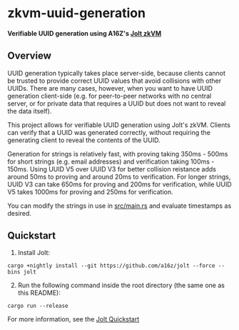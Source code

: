 # zkvm-uuid-generation

#### Verifiable UUID generation using A16Z's [Jolt zkVM](https://github.com/a16z/jolt)

## Overview

UUID generation typically takes place server-side, because clients cannot be trusted to provide correct UUID values that avoid collisions with other UUIDs. There are many cases, however, when you want to have UUID generation client-side (e.g. for peer-to-peer networks with no central server, or for private data that requires a UUID but does not want to reveal the data itself).

This project allows for verifiable UUID generation using Jolt's zkVM. Clients can verify that a UUID was generated correctly, without requiring the generating client to reveal the contents of the UUID.

Generation for strings is relatively fast, with proving taking 350ms - 500ms for short strings (e.g. email addresses) and verification taking 100ms - 150ms. Using UUID V5 over UUID V3 for better collision reistance adds around 50ms to proving and around 20ms to verification. For longer strings, UUID V3 can take 650ms for proving and 200ms for verification, while UUID V5 takes 1000ms for proving and 250ms for verification.

You can modify the strings in use in [src/main.rs](src/main.rs) and evaluate timestamps as desired.

## Quickstart

1. Install Jolt:

```
cargo +nightly install --git https://github.com/a16z/jolt --force --bins jolt
```

2. Run the following command inside the root directory (the same one as this README):

```
cargo run --release
```

For more information, see the [Jolt Quickstart](https://jolt.a16zcrypto.com/usage/quickstart.html)
